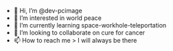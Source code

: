 - 👋 Hi, I’m @dev-pcimage
- 👀 I’m interested in world peace
- 🌱 I’m currently learning space-workhole-teleportation
- 💞️ I’m looking to collaborate on cure for cancer
- 📫 How to reach me > I will always be there

<!---
dev-pcimage/dev-pcimage is a ✨ special ✨ repository because its `README.md` (this file) appears on your GitHub profile.
You can click the Preview link to take a look at your changes.
--->
